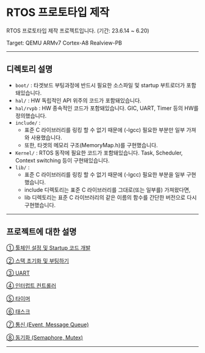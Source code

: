 # RTOS 프로토타입 제작

RTOS 프로토타입 제작 프로젝트입니다. (기간: 23.6.14 ~ 6.20)

Target: QEMU ARMv7 Cortex-A8 Realview-PB

---
## 디렉토리 설명
- `boot/` : 타겟보드 부팅과정에 반드시 필요한 소스파일 및 startup 부트로더가 포함돼있습니다.
- `hal/` : HW 독립적인 API 위주의 코드가 포함돼있습니다.
- `hal/rvpb` : HW 종속적인 코드가 포함돼있습니다. GIC, UART, Timer 등의 HW를 정의했습니다.
- `include/` :
    - 표준 C 라이브러리를 링킹 할 수 없기 때문에 (-lgcc) 필요한 부분만 일부 가져와 사용했습니다.
    - 또한, 타겟의 메모리 구조(MemoryMap.h)를 구현했습니다.
- `Kernel/` : RTOS 동작에 필요한 코드가 포함돼있습니다. Task, Scheduler, Context switching 등이 구현돼있습니다.
- `lib/` :
    - 표준 C 라이브러리를 링킹 할 수 없기 때문에 (-lgcc) 필요한 부분을 일부 구현했습니다.
    - include 디렉토리는 표준 C 라이브러리를 그대로(또는 일부를) 가져왔다면,
    - lib 디렉토리는 표준 C 라이브러리의 같은 이름의 함수를 간단한 버전으로 다시 구현했습니다.

---
## 프로젝트에 대한 설명

[① 툴체인 설정 및 Startup 코드 개발](https://blog.naver.com/leeinje66/223128238302)

[② 스택 초기화 및 부팅하기](https://blog.naver.com/leeinje66/223128682590)

[③ UART](https://blog.naver.com/leeinje66/223128963414)

[④ 인터럽트 컨트롤러](https://blog.naver.com/leeinje66/223129200393)

[⑤ 타이머](https://blog.naver.com/leeinje66/223129565869)

[⑥ 태스크](https://blog.naver.com/leeinje66/223130174151)

[⑦ 통신 (Event, Message Queue)](https://blog.naver.com/leeinje66/223133405610)

[⑧ 동기화 (Semaphore, Mutex)](https://blog.naver.com/leeinje66/223133922583)

---
